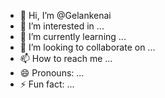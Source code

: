 - 👋 Hi, I’m @Gelankenai
- 👀 I’m interested in ...
- 🌱 I’m currently learning ...
- 💞️ I’m looking to collaborate on ...
- 📫 How to reach me ...
- 😄 Pronouns: ...
- ⚡ Fun fact: ...

<!---
Gelankenai/Gelankenai is a ✨ special ✨ repository because its `README.md` (this file) appears on your GitHub profile.
You can click the Preview link to take a look at your changes.
--->
